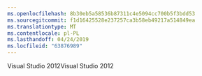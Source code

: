 ```yaml
---
ms.openlocfilehash: 8b30eb5a58536b87311c4e5094cc700b5f3bdd53
ms.sourcegitcommit: f1d16425528e237257ca3b58eb49217a514849ea
ms.translationtype: MT
ms.contentlocale: pl-PL
ms.lasthandoff: 04/24/2019
ms.locfileid: "63876989"
---
```

<span data-ttu-id="b1207-101">Visual Studio 2012</span><span class="sxs-lookup"><span data-stu-id="b1207-101">Visual Studio 2012</span></span>